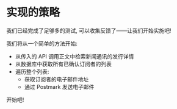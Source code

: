 # 实现的策略

我们已经完成了足够多的测试, 可以收集反馈了——让我们开始实施吧!

我们将从一个简单的方法开始:

- 从传入的 API 调用正文中检索新闻通讯的发行详情
- 从数据库中获取所有已确认订阅者的列表
- 遍历整个列表:
  - 获取订阅者的电子邮件地址
  - 通过 Postmark 发送电子邮件

开始吧!
